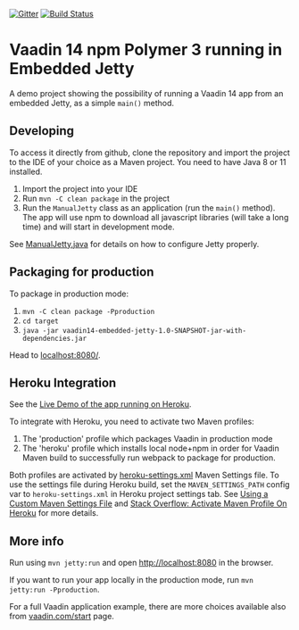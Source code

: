 [![Gitter](https://badges.gitter.im/Join%20Chat.svg)](https://gitter.im/vaadin-flow/Lobby#?utm_source=badge&utm_medium=badge&utm_campaign=pr-badge)
[![Build Status](https://travis-ci.org/mvysny/vaadin14-embedded-jetty.svg?branch=master)](https://travis-ci.org/mvysny/vaadin14-embedded-jetty)

# Vaadin 14 npm Polymer 3 running in Embedded Jetty

A demo project showing the possibility of running a Vaadin 14 app from an
embedded Jetty, as a simple `main()` method.

## Developing

To access it directly from github, clone the repository and import the project to the IDE of your choice as a Maven project. You need to have Java 8 or 11 installed.

1. Import the project into your IDE
2. Run `mvn -C clean package` in the project
3. Run the `ManualJetty` class as an application (run the `main()` method).
   The app will use npm to download all javascript libraries (will take a long time)
   and will start in development mode.

See [ManualJetty.java](src/main/java/com/vaadin/starter/skeleton/ManualJetty.java)
for details on how to configure Jetty properly.

## Packaging for production

To package in production mode:

1. `mvn -C clean package -Pproduction`
2. `cd target`
3. `java -jar vaadin14-embedded-jetty-1.0-SNAPSHOT-jar-with-dependencies.jar`

Head to [localhost:8080/](http://localhost:8080).

## Heroku Integration

See the [Live Demo of the app running on Heroku](https://vaadin14-embedded-jetty.herokuapp.com/).

To integrate with Heroku, you need to activate two Maven profiles:

1. The 'production' profile which packages Vaadin in production mode
2. The 'heroku' profile which installs local node+npm in order for Vaadin Maven build to successfully run webpack to package for production.

Both profiles are activated by [heroku-settings.xml](heroku-settings.xml) Maven Settings file. To use the settings
file during Heroku build, set the `MAVEN_SETTINGS_PATH` config var to `heroku-settings.xml` in Heroku project settings tab.
See [Using a Custom Maven Settings File](https://devcenter.heroku.com/articles/using-a-custom-maven-settings-xml) and
[Stack Overflow: Activate Maven Profile On Heroku](https://stackoverflow.com/questions/11162194/triggering-maven-profiles-from-heroku-configured-environment-variables) for more details.

## More info

Run using `mvn jetty:run` and open [http://localhost:8080](http://localhost:8080) in the browser.

If you want to run your app locally in the production mode, run `mvn jetty:run -Pproduction`.

For a full Vaadin application example, there are more choices available also from [vaadin.com/start](https://vaadin.com/start) page.
